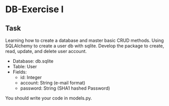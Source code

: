 # DB-Exercise I

## Task

Learning how to create a database and master basic CRUD methods. Using SQLAlchemy to create a user db with sqlite. Develop the package to create, read, update, and delete user account.

* Database: db.sqlite
* Table: User
* Fields:
  * id: Integer
  * account: String (e-mail format)
  * password: String (SHA1 hashed Password)

You should write your code in models.py.
